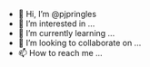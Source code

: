 - 👋 Hi, I’m @pjpringles
- 👀 I’m interested in ...
- 🌱 I’m currently learning ...
- 💞️ I’m looking to collaborate on ...
- 📫 How to reach me ...

<!---
pjpringles/pjpringles is a ✨ special ✨ repository because its `README.md` (this file) appears on your GitHub profile.
You can click the Preview link to take a look at your changes.
--->
